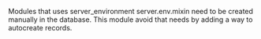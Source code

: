 Modules that uses server_environment server.env.mixin need to be created manually in the database.
This module avoid that needs by adding a way to autocreate records.
